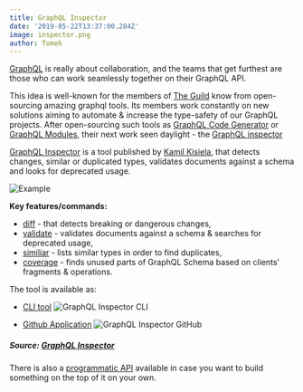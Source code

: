 ```yaml
---
title: GraphQL Inspector
date: '2019-05-22T13:37:00.284Z'
image: inspector.png
author: Tomek
---
```


[GraphQL](https://graphql.org/) is really about collaboration, and the teams that get furthest are those who can work seamlessly together on their GraphQL API.

This idea is well-known for the members of [The Guild](https://github.com/the-guild-org) know from open-sourcing amazing graphql tools. Its members work constantly on new solutions aiming to automate & increase the type-safety of our GraphQL projects. After open-sourcing such tools as [GraphQL Code Generator](https://graphql-code-generator.com/) or [GraphQL Modules](https://graphql-modules.com/), their next work seen daylight - the [GraphQL inspector](https://graphql-inspector.com/)


[GraphQL Inspector](https://graphql-inspector.com/) is a tool published by [Kamil Kisiela](https://github.com/kamilkisiela/), that detects changes, similar or duplicated types, validates documents against a schema and looks for deprecated usage. 

![Example](https://thepracticaldev.s3.amazonaws.com/i/em7rri7pnzleik7b6era.jpg)

**Key features/commands:**
- [diff](https://graphql-inspector.com/docs/essentials/diff) - that detects breaking or dangerous changes,
- [validate](https://graphql-inspector.com/docs/essentials/validate) - validates documents against a schema & searches for deprecated usage,
- [similiar](https://graphql-inspector.com/docs/essentials/similar) - lists similar types in order to find duplicates,
- [coverage](https://graphql-inspector.com/docs/essentials/coverage) - finds unused parts of GraphQL Schema based on clients’ fragments & operations.



The tool is available as:
- [CLI tool](https://graphql-inspector.com/docs/installation)
![GraphQL Inspector CLI](https://thepracticaldev.s3.amazonaws.com/i/ew294o56vnh5kr93e3f4.gif)

- [Github Application](https://github.com/apps/graphql-inspector)
![GraphQL Inspector GitHub](https://thepracticaldev.s3.amazonaws.com/i/1wxx8ev382cfgplycl4s.jpeg)
##### Source: [GraphQL Inspector](https://graphql-inspector.netlify.com/)

There is also a [programmatic API](https://graphql-inspector.com/docs/api/schema) available in case you want to build something on the top of it on your own.
